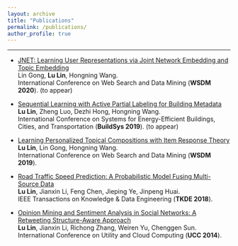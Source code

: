 ```yaml
---
layout: archive
title: "Publications"
permalink: /publications/
author_profile: true
---
```

------
- [JNET: Learning User Representations via Joint Network Embedding and Topic Embedding]() <br>
Lin Gong, **Lu Lin**, Hongning Wang. <br>
International Conference on Web Search and Data Mining (**WSDM 2020**). (to appear)

- [Sequential Learning with Active Partial Labeling for Building Metadata]() <br>
**Lu Lin**, Zheng Luo, Dezhi Hong, Hongning Wang. <br>
International Conference on Systems for Energy-Efficient Buildings, Cities, and Transportation (**BuildSys 2019**). (to appear)

- [Learning Personalized Topical Compositions with Item Response Theory](https://dl.acm.org/citation.cfm?id=3291022) <br> 
**Lu Lin**, Lin Gong, Hongning Wang. <br>
International Conference on Web Search and Data Mining (**WSDM 2019**).

-  [Road Traffic Speed Prediction: A Probabilistic Model Fusing Multi-Source Data](https://ieeexplore.ieee.org/abstract/document/7955005) <br>
**Lu Lin**, Jianxin Li, Feng Chen, Jieping Ye, Jinpeng Huai. <br>
IEEE Transactions on Knowledge & Data Engineering (**TKDE 2018**). 

- [Opinion Mining and Sentiment Analysis in Social Networks: A Retweeting Structure-Aware Approach](https://dl.acm.org/citation.cfm?id=2760094) <br>
**Lu Lin**, Jianxin Li, Richong Zhang, Weiren Yu, Chenggen Sun. <br>
International Conference on Utility and Cloud Computing (**UCC 2014**). 